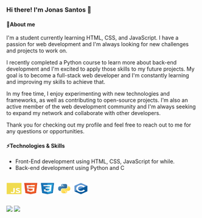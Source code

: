 ### Hi there! I'm Jonas Santos 👋

<form>
  <h4>🖖About me</h4>
  <p>
I'm a student currently learning HTML, CSS, and JavaScript. I have a passion for web development and I'm always looking for new challenges and projects to work on.

I recently completed a Python course to learn more about back-end development and I'm excited to apply those skills to my future projects. My goal is to become a full-stack web developer and I'm constantly learning and improving my skills to achieve that.

In my free time, I enjoy experimenting with new technologies and frameworks, as well as contributing to open-source projects. I'm also an active member of the web development community and I'm always seeking to expand my network and collaborate with other developers.

Thank you for checking out my profile and feel free to reach out to me for any questions or opportunities.
  </p>
  
  <h4>⚡Technologies & Skills</h4>
  <ul>
    <li>Front-End development using HTML, CSS, JavaScript for while.</li>
    <li>Back-end development using Python and C</li>
  </ul>
 </form>

<div style="display: inline_block"><br>
  <img align="center" alt="Rafa-Js" height="30" width="40" src="https://raw.githubusercontent.com/devicons/devicon/master/icons/javascript/javascript-plain.svg">
  <img align="center" alt="Rafa-HTML" height="30" width="40" src="https://raw.githubusercontent.com/devicons/devicon/master/icons/html5/html5-original.svg">
  <img align="center" alt="Rafa-CSS" height="30" width="40" src="https://raw.githubusercontent.com/devicons/devicon/master/icons/css3/css3-original.svg">
  <img align="center" alt="Rafa-Python" height="30" width="40" src="https://raw.githubusercontent.com/devicons/devicon/master/icons/python/python-original.svg">
  <img align="center" alt="Rafa-Python" height="30" width="40" src="https://raw.githubusercontent.com/devicons/devicon/master/icons/c/c-original.svg">
</div>
  
  ##
 
<div> 
  <a href="https://instagram.com/jonass.sant0s" target="_blank"><img src="https://img.shields.io/badge/-Instagram-%23E4405F?style=for-the-badge&logo=instagram&logoColor=white" target="_blank"></a>
  <a href="https://www.linkedin.com/in/jonassant0s/" target="_blank"><img src="https://img.shields.io/badge/LinkedIn-0077B5?style=for-the-badge&logo=linkedin&logoColor=white" target="_blank"></a>
 
</div>
